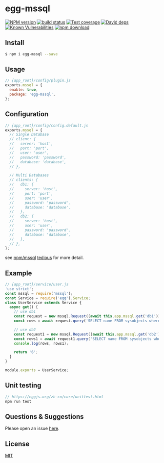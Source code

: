 # egg-mssql

[![NPM version][npm-image]][npm-url]
[![build status][travis-image]][travis-url]
[![Test coverage][codecov-image]][codecov-url]
[![David deps][david-image]][david-url]
[![Known Vulnerabilities][snyk-image]][snyk-url]
[![npm download][download-image]][download-url]

[npm-image]: https://img.shields.io/npm/v/egg-mssql.svg?style=flat-square
[npm-url]: https://npmjs.org/package/egg-mssql
[travis-image]: https://img.shields.io/travis/eggjs/egg-mssql.svg?style=flat-square
[travis-url]: https://travis-ci.org/eggjs/egg-mssql
[codecov-image]: https://img.shields.io/codecov/c/github/eggjs/egg-mssql.svg?style=flat-square
[codecov-url]: https://codecov.io/github/eggjs/egg-mssql?branch=master
[david-image]: https://img.shields.io/david/eggjs/egg-mssql.svg?style=flat-square
[david-url]: https://david-dm.org/eggjs/egg-mssql
[snyk-image]: https://snyk.io/test/npm/egg-mssql/badge.svg?style=flat-square
[snyk-url]: https://snyk.io/test/npm/egg-mssql
[download-image]: https://img.shields.io/npm/dm/egg-mssql.svg?style=flat-square
[download-url]: https://npmjs.org/package/egg-mssql

<!--
Description here.
-->

## Install

```bash
$ npm i egg-mssql --save
```

## Usage

```js
// {app_root}/config/plugin.js
exports.mssql = {
  enable: true,
  package: 'egg-mssql',
};
```

## Configuration

```js
// {app_root}/config/config.default.js
exports.mssql = {
  // Single Database
  // client: {
  //   server: 'host',
  //   port: 'port',
  //   user: 'user',
  //   password: 'password',
  //   database: 'database',
  // },

  // Multi Databases
  // clients: {
  //   db1: {
  //     server: 'host',
  //     port: 'port',
  //     user: 'user',
  //     password: 'password',
  //     database: 'database',
  //   },
  //   db2: {
  //     server: 'host',
  //     user: 'user',
  //     password: 'password',
  //     database: 'database',
  //   },
  // },
};
```

see [npm/mssql](https://www.npmjs.com/package/mssql#general-same-for-all-drivers) [tedious](https://www.npmjs.com/package/mssql#tedious) for more detail.

## Example

```js
// {app_root}/service/user.js
'use strict';
const mssql = require('mssql');
const Service = require('egg').Service;
class UserService extends Service {
  async get() {
    // use db1
    const request = new mssql.Request((await this.app.mssql.get('db1')));
    const rows = await request.query('SELECT name FROM sysobjects where xtype = \'U\';');

    // use db2
    const request1 = new mssql.Request((await this.app.mssql.get('db2')));
    const rows1 = await request1.query('SELECT name FROM sysobjects where xtype = \'U\';');
    console.log(rows, rows1);

    return '6';
  }
}

module.exports = UserService;

```

## Unit testing
```js
// https://eggjs.org/zh-cn/core/unittest.html
npm run test
```

## Questions & Suggestions

Please open an issue [here](https://github.com/tiandaox/egg-mssql/issues).

## License

[MIT](LICENSE)
